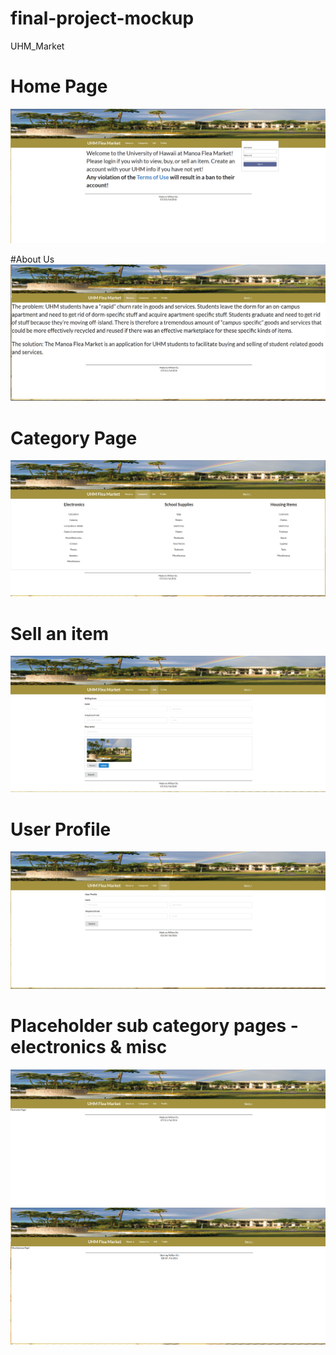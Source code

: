 # final-project-mockup

UHM_Market

# Home Page
<img class="ui huge image" src="/doc/home-page.png">

#About Us
<img class="ui huge image" src="/doc/about-us.png">

# Category Page
<img class="ui huge image" src="/doc/category-page.png">

# Sell an item
<img class="ui huge image" src="/doc/sell-page.png">

# User Profile
<img class="ui huge image" src="/doc/profile-page.png">

# Placeholder sub category pages - electronics & misc
<img class="ui huge image" src="/doc/electronics-page.png">
<img class="ui huge image" src="/doc/misc-page.png">
